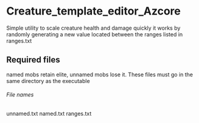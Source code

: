 # Creature_template_editor_Azcore
Simple utility to scale creature health and damage quickly it works by randomly generating a new value located between the ranges listed in ranges.txt

## Required files
named mobs retain elite, unnamed mobs lose it. These files must go in the same directory as the executable

###### File names
unnamed.txt 
named.txt
ranges.txt
